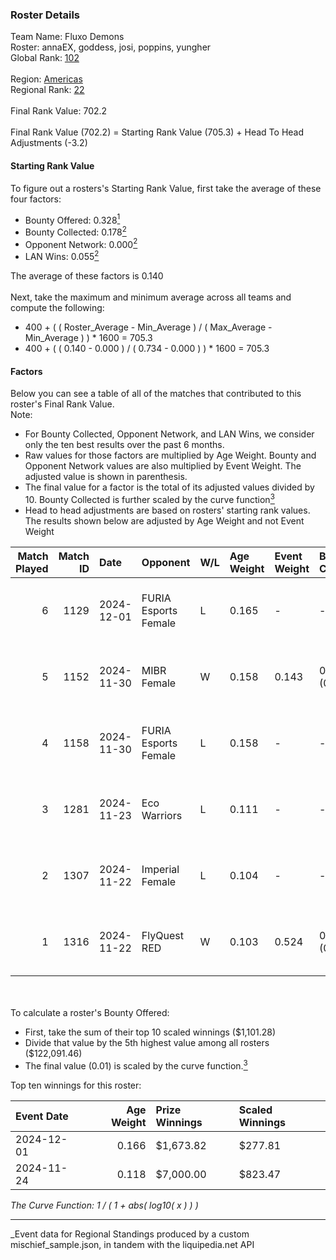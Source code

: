 ### Roster Details<br />
Team Name: Fluxo Demons<br />
Roster: annaEX, goddess, josi, poppins, yungher<br />
Global Rank: [102](../../standings_global_2025_05_05.md)<br />
<br />
Region: [Americas]( ../../standings_americas_2025_05_05.md)<br />
Regional Rank: [22]( ../../standings_americas_2025_05_05.md)<br />
<br />
Final Rank Value:  702.2<br />
<br />
Final Rank Value (702.2) = Starting Rank Value (705.3) + Head To Head Adjustments (-3.2)<br />

#### Starting Rank Value<br />
To figure out a rosters's Starting Rank Value, first take the average of these four factors:<br />
- Bounty Offered: 0.328[<sup>1</sup>](#table2)
- Bounty Collected: 0.178[<sup>2</sup>](#table1)
- Opponent Network: 0.000[<sup>2</sup>](#table1)
- LAN Wins: 0.055[<sup>2</sup>](#table1)

The average of these factors is 0.140<br />
<br />
Next, take the maximum and minimum average across all teams and compute the following:<br />
- 400 + ( ( Roster_Average - Min_Average ) / ( Max_Average - Min_Average ) ) * 1600 = 705.3
- 400 + ( ( 0.140 - 0.000 ) / ( 0.734 - 0.000 ) ) * 1600 = 705.3


#### Factors<br />
Below you can see a table of all of the matches that contributed to this roster's Final Rank Value.<br />
Note:<br />

- For Bounty Collected, Opponent Network, and LAN Wins, we consider only the ten best results over the past 6 months.
- Raw values for those factors are multiplied by Age Weight. Bounty and Opponent Network values are also multiplied by Event Weight. The adjusted value is shown in parenthesis.
- The final value for a factor is the total of its adjusted values divided by 10. Bounty Collected is further scaled by the curve function[<sup>3</sup>](#curveFunction)
- Head to head adjustments are based on rosters' starting rank values. The results shown below are adjusted by Age Weight and not Event Weight
<span id="table1"></span><br />


| Match Played | Match ID | Date       | Opponent             | W/L | Age Weight | Event Weight | Bounty Collected | Opponent Network | LAN Wins  | H2H Adj. | Roster                                  |
| -: | -: | :- | :- | :- | :- | :- | :- | :- | :- | -: | :- |
|            6 |     1129 | 2024-12-01 | FURIA Esports Female | L   | 0.165      | -            | -                | -                | -         |    -1.61 | annaEX, goddess, josi, poppins, yungher |
|            5 |     1152 | 2024-11-30 | MIBR Female          | W   | 0.158      | 0.143        | 0.001 (0.000)    | 0.000 (0.000)    | 1 (0.158) |     1.42 | annaEX, goddess, josi, poppins, yungher |
|            4 |     1158 | 2024-11-30 | FURIA Esports Female | L   | 0.158      | -            | -                | -                | -         |    -1.54 | annaEX, goddess, josi, poppins, yungher |
|            3 |     1281 | 2024-11-23 | Eco Warriors         | L   | 0.111      | -            | -                | -                | -         |    -1.63 | annaEX, goddess, josi, poppins, yungher |
|            2 |     1307 | 2024-11-22 | Imperial Female      | L   | 0.104      | -            | -                | -                | -         |    -0.80 | annaEX, goddess, josi, poppins, yungher |
|            1 |     1316 | 2024-11-22 | FlyQuest RED         | W   | 0.103      | 0.524        | 0.004 (0.000)    | 0.000 (0.000)    | 1 (0.103) |     0.99 | annaEX, goddess, josi, poppins, yungher |

<br />
<span id="table2"></span><br />
To calculate a roster's Bounty Offered:<br />

- First, take the sum of their top 10 scaled winnings ($1,101.28)
- Divide that value by the 5th highest value among all rosters ($122,091.46)
- The final value (0.01) is scaled by the curve function.[<sup>3</sup>](#curveFunction)

Top ten winnings for this roster:<br />

| Event Date | Age Weight | Prize Winnings | Scaled Winnings |
| :- | -: | :- | :- |
| 2024-12-01 |      0.166 | $1,673.82      | $277.81         |
| 2024-11-24 |      0.118 | $7,000.00      | $823.47         |


<span id="curveFunction"></span>_The Curve Function: 1 / ( 1 + abs( log10( x ) ) )_<br />

---
_Event data for Regional Standings produced by a custom mischief_sample.json, in tandem with the liquipedia.net API<br />
